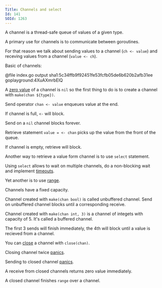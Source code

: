```yaml
---
Title: Channels and select
Id: 141
SOId: 1263
---
```

A channel is a thread-safe queue of values of a given type.

A primary use for channels is to communicate between goroutines.

For that reason we talk about sending values to a channel (`ch <- value`) and receving values from a channel (`value <- ch`).

Basic of channels:

@file index.go output sha1:5c34ffb9f92451fe53fcfb05de6b620b2afb31ee goplayground:4XuAXmrbElQ

A [zero value](29) of a channel is `nil` so the first thing to do is to create a channel with `make(chan ${type})`.

Send operator `chan <- value` enqueues value at the end.

If channel is full, `<-` will block.

Send on a `nil` channel blocks forever.

Retrieve statement `value = <- chan` picks up the value from the front of the queue.

If channel is empty, retrieve will block.

Another way to retrieve a value form channel is to use `select` statement.

Using `select` allows to wait on multiple channels, do a non-blocking wait and implement [timeouts](143).

Yet another is to use [range](142).

Channels have a fixed capacity.

Channel created with `make(chan bool)` is called unbuffered channel. Send on unbuffered channel blocks until a corresponding receive.

Channel created with `make(chan int, 3)` is a channel of integets with capacity of 5. It's called a buffered channel.

The first 3 sends will finish immediately, the 4th will block until a value is recieved from a channel.

You can [close](144) a channel with `close(chan)`.

Closing channel twice [panics](131).

Sending to closed channel [panics](131).

A receive from closed channels returns zero value immediately.

A closed channel finishes `range` over a channel.
